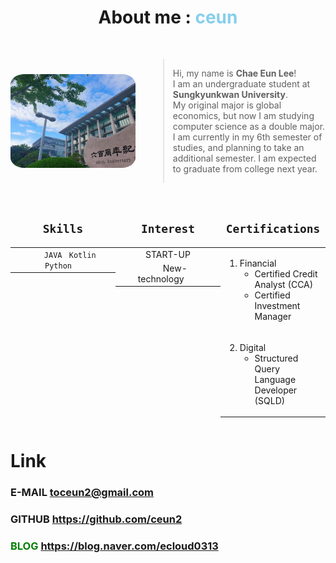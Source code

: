 <h1><center>About me : <span style="color: skyblue;">ceun</span></center></h1>

<br>

<div style="display: flex; align-items: center;">
  <img src="school.jpg" alt="school" style="border-radius: 11%; width: 200px; height: 150px; margin-right: 20px;">
  <blockquote>
  <p>Hi, my name is <span style="font-weight: bold;">Chae Eun Lee</span>!<br>I am an undergraduate student at <span style="font-weight: bold;">Sungkyunkwan University</span>.<br> My original major is global economics, but now I am studying computer science as a double major. I am currently in my 6th semester of studies, and planning to take an additional semester. I am expected to graduate from college next year.<br></p>
  </blockquote>
</div>

<br>
<div style="display: flex;">
  <div style="flex: 1;">
    <h2><center><code style="padding: 5px;">Skills</code></center></h2>
    <table><tbody>
    <tr><td><center>&nbsp;&nbsp;&nbsp;&nbsp;&nbsp;&nbsp;<code>JAVA</code> &nbsp;&nbsp;<code>Kotlin</code> &nbsp;&nbsp;<code>Python</code>&nbsp;&nbsp;&nbsp;&nbsp;&nbsp;&nbsp;</center></td></tr>
    </tbody></table>
  </div>
  <div style="flex: 1;">
    <h2><center><code style="padding: 5px;">Interest</code></center></h2>
    <table><tbody>
    <tr><td><center>START-UP</center></td></tr>
    <tr><td><center>&nbsp;&nbsp;&nbsp;&nbsp;&nbsp;&nbsp;New-technology&nbsp;&nbsp;&nbsp;&nbsp;&nbsp;&nbsp;</center></td></tr>
    </tbody></table>
  </div>
  <div style="flex: 1;">
    <h2><center><code style="padding: 5px;">Certifications</code></center></h2>
    <table><tbody>
    <tr><td>
        <ol><li>Financial
            <ul>
              <li>Certified Credit Analyst (CCA)</li>
              <li>Certified Investment Manager</li>
            </ul></li>
        </ol></td></tr>
    <tr><td>
        <ol start="2"><li>Digital
            <ul>
              <li>Structured Query Language Developer (SQLD)</li>
            </ul>
          </li>
        </ol></td></tr>
  </tbody></table>


  </div>
</div>

<h1> Link</h1>
<h3> E-MAIL <a href="mailto:toceun2@gmail.com">toceun2@gmail.com</a></h3>
<h3> GITHUB <a href="https://github.com/ceun2">https://github.com/ceun2</a></h3>
<h3><span style="color: green;">BLOG</span> <a href="https://blog.naver.com/ecloud0313">https://blog.naver.com/ecloud0313</a></h3>

<br>
<br>



